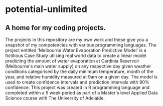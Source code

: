 # potential-unlimited
## A home for my coding projects.

The projects in this repository are my own work and these give you a snapshot of my competencies with various programming languages. 
The project entitled 'Melbourne Water Evaporation Predictive Model' is a fictitious Case Study utlising real world data to create a linear model predicting the amount of water evaporation at Cardinia Reservoir (Melbourne's main water supply) on any respective day given weather conditions categorised by the daily minimum temperature, month of the year, and relative humidity measured at 9am on a given day. The model is used to create confidence intervals and prediction intervals with 90% confidence. This project was created in R programming language and completed within a 5 week period as part of a Master's level Applied Data Science course with The University of Adelaide.
